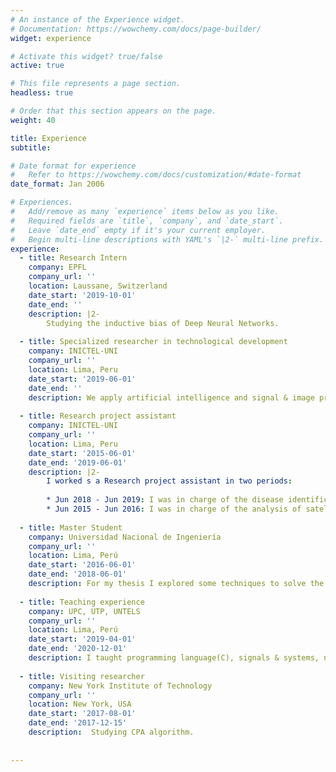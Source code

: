 ```yaml
---
# An instance of the Experience widget.
# Documentation: https://wowchemy.com/docs/page-builder/
widget: experience

# Activate this widget? true/false
active: true

# This file represents a page section.
headless: true

# Order that this section appears on the page.
weight: 40

title: Experience
subtitle:

# Date format for experience
#   Refer to https://wowchemy.com/docs/customization/#date-format
date_format: Jan 2006

# Experiences.
#   Add/remove as many `experience` items below as you like.
#   Required fields are `title`, `company`, and `date_start`.
#   Leave `date_end` empty if it's your current employer.
#   Begin multi-line descriptions with YAML's `|2-` multi-line prefix.
experience:
  - title: Research Intern
    company: EPFL
    company_url: ''
    location: Laussane, Switzerland
    date_start: '2019-10-01'
    date_end: ''
    description: |2-
        Studying the inductive bias of Deep Neural Networks.
        
  - title: Specialized researcher in technological development
    company: INICTEL-UNI
    company_url: ''
    location: Lima, Peru
    date_start: '2019-06-01'
    date_end: ''
    description: We apply artificial intelligence and signal & image processing techniques to develop projects for national institutes in Peru. We also do some research on machine learning techniques (CNN). A list of papers can be found [here](www.inictel-uni.edu.pe/index.php/2020/03/04/procesamiento-de-senales-imagenes-e-inteligencia-artificial/).
    
  - title: Research project assistant
    company: INICTEL-UNI
    company_url: ''
    location: Lima, Peru
    date_start: '2015-06-01'
    date_end: '2019-06-01'
    description: |2-
        I worked s a Research project assistant in two periods:
        
        * Jun 2018 - Jun 2019: I was in charge of the disease identification module in this [project](https://www.inictel-uni.edu.pe/index.php/2020/05/14/aplicacion-movil-y-sistema-electronico-portatil-para-monitorizar-variables-que-influyen-la-produccion-del-cultivo-de-palta-hass-usando-sensores-de-temperatura-humedad-de-suelo-ph-e-identificacion-de/).
        * Jun 2015 - Jun 2016: I was in charge of the analysis of satellite images to estimate evapotranspiration in this [project](https://www.inictel-uni.edu.pe/index.php/2020/05/29/desarrollo-de-un-dispositivo-optoelectronico-de-bajo-costo-y-banda-ancha-sintonizando-velocidad-de-grupo-en-interface-rf-optica-2-2-2/)
    
  - title: Master Student
    company: Universidad Nacional de Ingeniería
    company_url: ''
    location: Lima, Perú
    date_start: '2016-06-01'
    date_end: '2018-06-01'
    description: For my thesis I explored some techniques to solve the EEG inverse problem (MNE, WMNE, FOCUSS, MFOCUSS and Multiple Sparse Priors) and its application to 32-channel EEG signals. I manipulated EEG recordings taken during attention tasks (P300 waves) using SPM software.
    
  - title: Teaching experience
    company: UPC, UTP, UNTELS
    company_url: ''
    location: Lima, Perú
    date_start: '2019-04-01'
    date_end: '2020-12-01'
    description: I taught programming language(C), signals & systems, neural networks.
    
  - title: Visiting researcher
    company: New York Institute of Technology
    company_url: ''
    location: New York, USA
    date_start: '2017-08-01'
    date_end: '2017-12-15'
    description:  Studying CPA algorithm.
    
    
---
```

